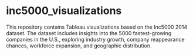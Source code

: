 # inc5000_visualizations
This repository contains Tableau visualizations based on the Inc5000 2014 dataset. The dataset includes insights into the 5000 fastest-growing companies in the U.S., exploring industry growth, company reappearance chances, workforce expansion, and geographic distribution.  
